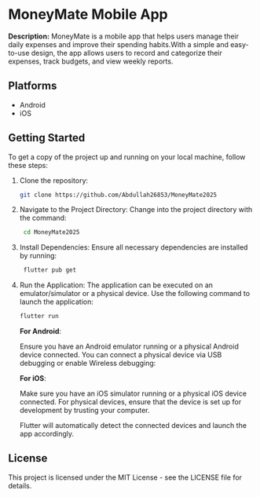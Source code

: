 # MoneyMate Mobile App

**Description:**
MoneyMate is a mobile app that helps users manage their daily expenses and improve their spending habits.​
With a simple and easy-to-use design, the app allows users to record and categorize their expenses, track budgets, and view weekly reports.​


## Platforms

- Android
- iOS

## Getting Started

To get a copy of the project up and running on your local machine, follow these steps:

1. Clone the repository:
   ```bash
   git clone https://github.com/Abdullah26853/MoneyMate2025
   ```
2. Navigate to the Project Directory: Change into the project directory with the command:
   ```bash
    cd MoneyMate2025
   ```
3. Install Dependencies: Ensure all necessary dependencies are installed by running:
   ```bash
    flutter pub get
   ```
4. Run the Application: The application can be executed on an emulator/simulator or a physical device. Use the following command to launch the application:

   ```bash
   flutter run
   ```

   **For Android**:

   Ensure you have an Android emulator running or a physical Android device connected.
   You can connect a physical device via USB debugging or enable Wireless debugging:

   **For iOS**:

   Make sure you have an iOS simulator running or a physical iOS device connected.
   For physical devices, ensure that the device is set up for development by trusting your computer.

   Flutter will automatically detect the connected devices and launch the app accordingly.

## License

This project is licensed under the MIT License - see the LICENSE file for details.